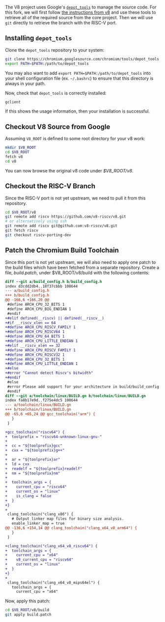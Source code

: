 The V8 project uses Google's [`depot_tools`](https://commondatastorage.googleapis.com/chrome-infra-docs/flat/depot_tools/docs/html/depot_tools_tutorial.html#_setting_up) to manage the source code. For this fork, we will first follow [the instructions from v8](https://v8.dev/docs/source-code) and use these tools to retrieve all of the required source from the core project. Then we will use `git` directly to retrieve the branch with the RISC-V port.

## Installing `depot_tools`

Clone the `depot_tools` repository to your system:

```bash
git clone https://chromium.googlesource.com/chromium/tools/depot_tools.git
export PATH=$PATH:/path/to/depot_tools
```

You may also want to add `export PATH=$PATH:/path/to/depot_tools` into your shell configuration file (ex. `~/.bashrc`) to ensure that this directory is always in your path.

Now, check that `depot_tools` is correctly installed:

```bash
gclient
```
If this shows the usage information, then your installation is successful.

## Checkout V8 Source from Google

Assuming `V8_ROOT` is defined to some root directory for your v8 work:
```bash
mkdir $V8_ROOT
cd $V8_ROOT
fetch v8
cd v8
```
You can now browse the original v8 code under _$V8_ROOT/v8_.

## Checkout the RISC-V Branch

Since the RISC-V port is not yet upstream, we need to pull it from this repository.

```bash
cd $V8_ROOT/v8
git remote add riscv https://github.com/v8-riscv/v8.git
# or alternatively using ssh
git remote add riscv git@github.com:v8-riscv/v8.git
git fetch riscv
git checkout riscv-porting-dev
```

## Patch the Chromium Build Toolchain

Since this port is not yet upstream, we will also need to apply one patch to the build files which have been fetched from a separate repository. Create a file, _build.patch_, under $V8_ROOT/v8/build with the following contents:

```diff
diff --git a/build_config.h b/build_config.h
index d3cdd2db4..18f37cbbb 100644
--- a/build_config.h
+++ b/build_config.h
@@ -166,6 +166,20 @@
 #define ARCH_CPU_32_BITS 1
 #define ARCH_CPU_BIG_ENDIAN 1
 #endif
+#elif defined(__riscv) || defined(__riscv__)
+#if __riscv_xlen == 64
+#define ARCH_CPU_RISCV_FAMILY 1
+#define ARCH_CPU_RISCV64 1
+#define ARCH_CPU_64_BITS 1
+#define ARCH_CPU_LITTLE_ENDIAN 1
+#elif __riscv_xlen == 32
+#define ARCH_CPU_RISCV_FAMILY 1
+#define ARCH_CPU_RISCV32 1
+#define ARCH_CPU_32_BITS 1
+#define ARCH_CPU_LITTLE_ENDIAN 1
+#else
+#error "Cannot detect Riscv's bitwidth"
+#endif
 #else
 #error Please add support for your architecture in build/build_config.h
 #endif
diff --git a/toolchain/linux/BUILD.gn b/toolchain/linux/BUILD.gn
index fa8b17e9d..f275e4dc5 100644
--- a/toolchain/linux/BUILD.gn
+++ b/toolchain/linux/BUILD.gn
@@ -65,6 +65,24 @@ gcc_toolchain("arm") {
   }
 }

+gcc_toolchain("riscv64") {
+  toolprefix = "riscv64-unknown-linux-gnu-"
+
+  cc = "${toolprefix}gcc"
+  cxx = "${toolprefix}g++"
+
+  ar = "${toolprefix}ar"
+  ld = cxx
+  readelf = "${toolprefix}readelf"
+  nm = "${toolprefix}nm"
+
+  toolchain_args = {
+    current_cpu = "riscv64"
+    current_os = "linux"
+    is_clang = false
+  }
+}
+
 clang_toolchain("clang_x86") {
   # Output linker map files for binary size analysis.
   enable_linker_map = true
@@ -136,6 +154,14 @@ clang_toolchain("clang_x64_v8_arm64") {
   }
 }

+clang_toolchain("clang_x64_v8_riscv64") {
+  toolchain_args = {
+    current_cpu = "x64"
+    v8_current_cpu = "riscv64"
+    current_os = "linux"
+  }
+}
+
 clang_toolchain("clang_x64_v8_mips64el") {
   toolchain_args = {
     current_cpu = "x64"
```

Now, apply this patch:

```bash
cd $V8_ROOT/v8/build
git apply build.patch
```